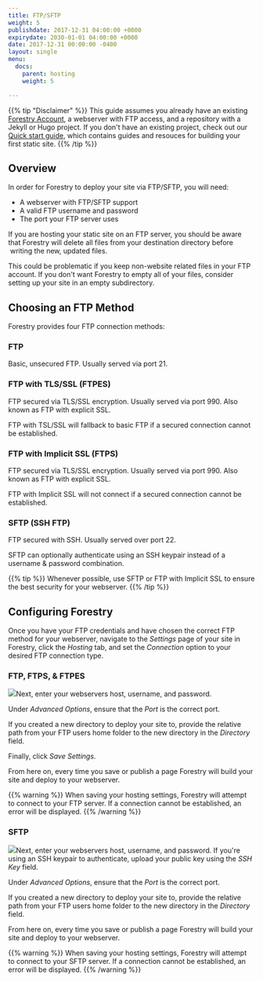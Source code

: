 ```yaml
---
title: FTP/SFTP
weight: 5
publishdate: 2017-12-31 04:00:00 +0000
expirydate: 2030-01-01 04:00:00 +0000
date: 2017-12-31 00:00:00 -0400
layout: single
menu:
  docs:
    parent: hosting
    weight: 5

---
```

{{% tip "Disclaimer" %}}
This guide assumes you already have an existing [Forestry Account](https://app.forestry.io/signup), a webserver with FTP access, and a repository with a Jekyll or Hugo project. If you don't have an existing project, check out our [Quick start guide](/docs/welcome/quick-start), which contains guides and resouces for building your first static site.
{{% /tip %}}

## Overview

In order for Forestry to deploy your site via FTP/SFTP, you will need:

* A webserver with FTP/SFTP support
* A valid FTP username and password
* The port your FTP server uses

If you are hosting your static site on an FTP server, you should be aware that Forestry will delete all files from your destination directory before  writing the new, updated files.

This could be problematic if you keep non-website related files in your FTP account. If you don't want Forestry to empty all of your files, consider setting up your site in an empty subdirectory.

## Choosing an FTP Method

Forestry provides four FTP connection methods:

### FTP

Basic, unsecured FTP. Usually served via port 21.

### FTP with TLS/SSL (FTPES)

FTP secured via TLS/SSL encryption. Usually served via port 990. Also known as FTP with explicit SSL.

FTP with TSL/SSL will fallback to basic FTP if a secured connection cannot be established.

### FTP with Implicit SSL (FTPS)

FTP secured via TLS/SSL encryption. Usually served via port 990. Also known as FTP with explicit SSL.

FTP with Implicit SSL will not connect if a secured connection cannot be established.

### SFTP (SSH FTP)

FTP secured with SSH. Usually served over port 22.

SFTP can optionally authenticate using an SSH keypair instead of a username & password combination.

{{% tip %}}
Whenever possible, use SFTP or FTP with Implicit SSL to ensure the best security for your webserver.
{{% /tip %}}

## Configuring Forestry

Once you have your FTP credentials and have chosen the correct FTP method for your webserver, navigate to the _Settings_ page of your site in Forestry, click the _Hosting_ tab, and set the _Connection_ option to your desired FTP connection type.

### FTP, FTPS, & FTPES

![](/uploads/2018/01/30.png)Next, enter your webservers host, username, and password.

Under _Advanced Options_, ensure that the _Port_ is the correct port.

If you created a new directory to deploy your site to, provide the relative path from your FTP users home folder to the new directory in the _Directory_ field.

Finally, click _Save Settings_.

From here on, every time you save or publish a page Forestry will build your site and deploy to your webserver.

{{% warning %}}
When saving your hosting settings, Forestry will attempt to connect to your FTP server. If a connection cannot be established, an error will be displayed.
{{% /warning %}}

### SFTP

![](/uploads/2018/01/33.png)Next, enter your webservers host, username, and password. If you're using an SSH keypair to authenticate, upload your public key using the _SSH Key_ field.

Under _Advanced Options_, ensure that the _Port_ is the correct port.

If you created a new directory to deploy your site to, provide the relative path from your FTP users home folder to the new directory in the _Directory_ field.

From here on, every time you save or publish a page Forestry will build your site and deploy to your webserver.

{{% warning %}}
When saving your hosting settings, Forestry will attempt to connect to your SFTP server. If a connection cannot be established, an error will be displayed.
{{% /warning %}}